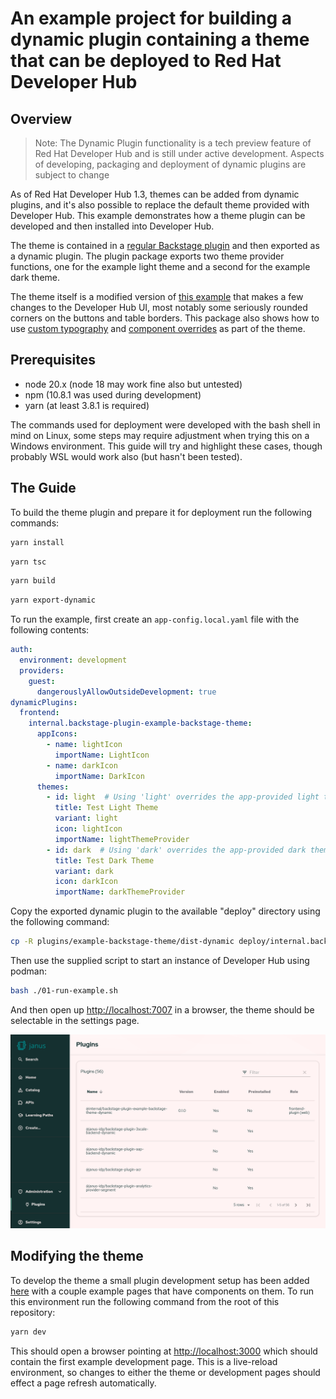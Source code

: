 
# An example project for building a dynamic plugin containing a theme that can be deployed to Red Hat Developer Hub

## Overview

> Note: The Dynamic Plugin functionality is a tech preview feature of Red Hat Developer Hub and is still under active development.  Aspects of developing, packaging and deployment of dynamic plugins are subject to change

As of Red Hat Developer Hub 1.3, themes can be added from dynamic plugins, and it's also possible to replace the default theme provided with Developer Hub.
This example demonstrates how a theme plugin can be developed and then installed into Developer Hub.  

The theme is contained in a [regular Backstage plugin](plugins/example-backstage-theme/src/plugin.ts#L5-L9) and then exported as a dynamic plugin.  The plugin package exports two theme provider functions, one for the example light theme and a second for the example dark theme.

The theme itself is a modified version of [this example](https://github.com/backstage/demo/blob/7e86905ff207af3391511ffe38543a9c331090d0/packages/app/src/theme/aperture.ts) that makes a few changes to the Developer Hub UI, most notably some seriously rounded corners on the buttons and table borders.  This package also shows how to use [custom typography](plugins/example-backstage-theme/src/theme/consts.ts#L10-L43) and [component overrides](./plugins/example-backstage-theme/src/theme/componentOverrides.ts) as part of the theme.

## Prerequisites

* node 20.x (node 18 may work fine also but untested)
* npm (10.8.1 was used during development)
* yarn (at least 3.8.1 is required)

The commands used for deployment were developed with the bash shell in mind on Linux, some steps may require adjustment when trying this on a Windows environment.  This guide will try and highlight these cases, though probably WSL would work also (but hasn't been tested).

## The Guide

To build the theme plugin and prepare it for deployment run the following commands:

```bash
yarn install
```

```bash
yarn tsc 
```

```bash
yarn build
```

```bash
yarn export-dynamic
```

To run the example, first create an `app-config.local.yaml` file with the following contents:

```yaml
auth:
  environment: development
  providers:
    guest:
      dangerouslyAllowOutsideDevelopment: true
dynamicPlugins:
  frontend:
    internal.backstage-plugin-example-backstage-theme:
      appIcons:
        - name: lightIcon
          importName: LightIcon
        - name: darkIcon
          importName: DarkIcon
      themes:
        - id: light  # Using 'light' overrides the app-provided light theme
          title: Test Light Theme
          variant: light
          icon: lightIcon
          importName: lightThemeProvider
        - id: dark  # Using 'dark' overrides the app-provided dark theme
          title: Test Dark Theme
          variant: dark
          icon: darkIcon
          importName: darkThemeProvider
```

Copy the exported dynamic plugin to the available "deploy" directory using the following command:

```bash
cp -R plugins/example-backstage-theme/dist-dynamic deploy/internal.backstage-plugin-example-backstage-theme
```

Then use the supplied script to start an instance of Developer Hub using podman:

```bash
bash ./01-run-example.sh
```

And then open up <http://localhost:7007> in a browser, the theme should be selectable in the settings page.

![screenshot of example light theme](./screenshot.png)

## Modifying the theme

To develop the theme a small plugin development setup has been added [here](./plugins/example-backstage-theme/dev/index.tsx) with a couple example pages that have components on them.  To run this environment run the following command from the root of this repository:

```bash
yarn dev
```

This should open a browser pointing at <http://localhost:3000> which should contain the first example development page.  This is a live-reload environment, so changes to either the theme or development pages should effect a page refresh automatically.

